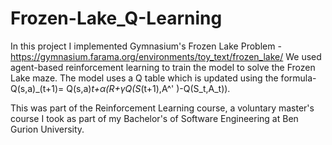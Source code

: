 # Frozen-Lake_Q-Learning
In this project I implemented Gymnasium's Frozen Lake Problem - https://gymnasium.farama.org/environments/toy_text/frozen_lake/
We used agent-based reinforcement learning to train the model to solve the Frozen Lake maze.
The model uses a Q table which is updated using the formula- Q(s,a)_(t+1)= Q(s,a)_t+α(R+γQ(S_(t+1),A^' )-Q(S_t,A_t)). 

This was part of the Reinforcement Learning course, a voluntary master's course I took as part of my Bachelor's of Software Engineering at Ben Gurion University.
